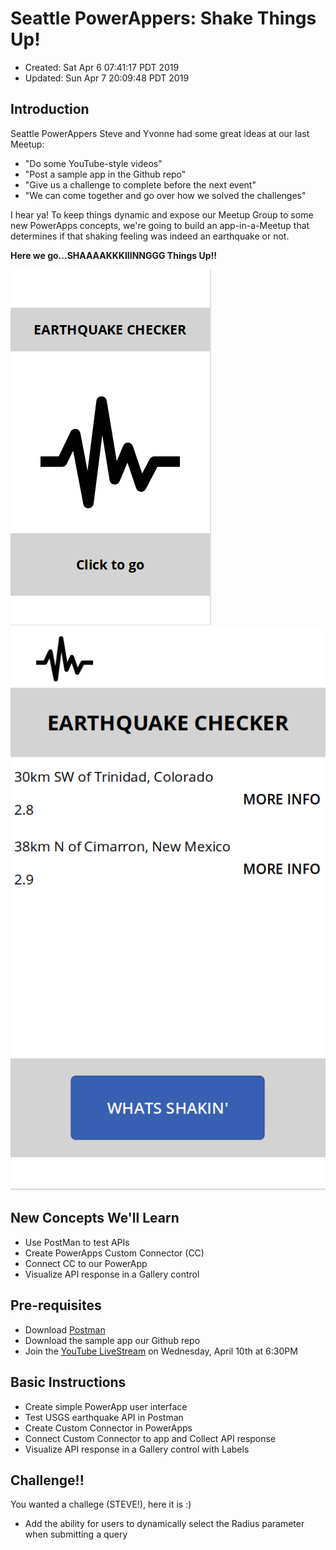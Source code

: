 # Seattle PowerAppers: Shake Things Up!

- Created: Sat Apr 6 07:41:17 PDT 2019
- Updated: Sun Apr 7 20:09:48 PDT 2019

## Introduction

Seattle PowerAppers Steve and Yvonne had some great ideas at our last Meetup:

- "Do some YouTube-style videos"
- "Post a sample app in the Github repo"
- "Give us a challenge to complete before the next event"
- "We can come together and go over how we solved the challenges"

I hear ya! To keep things dynamic and expose our Meetup Group to some new PowerApps concepts, we're going to build an app-in-a-Meetup that determines if that shaking feeling was indeed an earthquake or not. 

**Here we go...SHAAAAKKKIIINNGGG Things Up!!**

![](../assets/screenshots/2019-04-07-19-35-55.png)
![](../assets/screenshots/2019-04-07-19-37-17.png)

## New Concepts We'll Learn

- Use PostMan to test APIs
- Create PowerApps Custom Connector (CC)
- Connect CC to our PowerApp
- Visualize API response in a Gallery control

## Pre-requisites

- Download [Postman](https://www.getpostman.com/downloads/)
- Download the sample app our Github repo
- Join the [YouTube LiveStream](https://youtu.be/ybK4tCwZAM4) on Wednesday, April 10th at 6:30PM

## Basic Instructions

- Create simple PowerApp user interface
- Test USGS earthquake API in Postman
- Create Custom Connector in PowerApps
- Connect Custom Connector to app and Collect API response
- Visualize API response in a Gallery control with Labels

## Challenge!!

You wanted a challege (STEVE!), here it is :)

- Add the ability for users to dynamically select the Radius parameter when submitting a query
